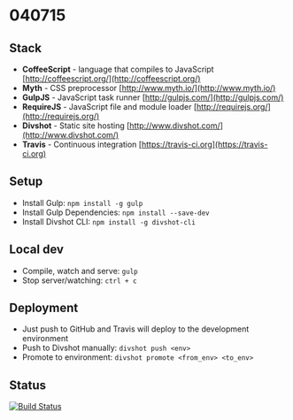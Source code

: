 # 040715

## Stack

- **CoffeeScript** - language that compiles to JavaScript [http://coffeescript.org/](http://coffeescript.org/)
- **Myth** - CSS preprocessor [http://www.myth.io/](http://www.myth.io/)
- **GulpJS** - JavaScript task runner [http://gulpjs.com/](http://gulpjs.com/)
- **RequireJS** - JavaScript file and module loader [http://requirejs.org/](http://requirejs.org/)
- **Divshot** - Static site hosting [http://www.divshot.com/](http://www.divshot.com/)
- **Travis** - Continuous integration [https://travis-ci.org](https://travis-ci.org)

## Setup

+ Install Gulp: `npm install -g gulp`
+ Install Gulp Dependencies: `npm install --save-dev`
+ Install Divshot CLI: `npm install -g divshot-cli`

## Local dev

+ Compile, watch and serve: `gulp`
+ Stop server/watching: `ctrl + c`

## Deployment

+ Just push to GitHub and Travis will deploy to the development environment
+ Push to Divshot manually: `divshot push <env>`
+ Promote to environment: `divshot promote <from_env> <to_env>`

## Status

[![Build Status](https://travis-ci.org/lukehedger/040715.svg?branch=master)](https://travis-ci.org/lukehedger/040715)